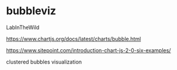 # bubbleviz
LabInTheWild

https://www.chartjs.org/docs/latest/charts/bubble.html

https://www.sitepoint.com/introduction-chart-js-2-0-six-examples/

clustered bubbles visualization
